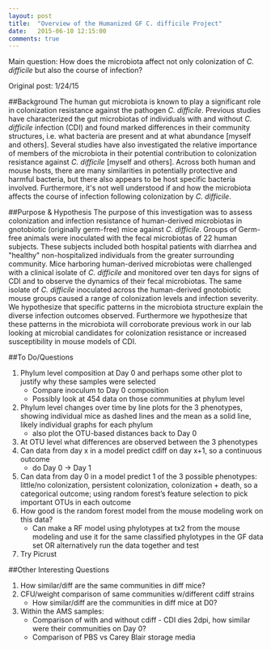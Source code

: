 ```yaml
---
layout: post
title:  "Overview of the Humanized GF C. difficile Project"
date:   2015-06-10 12:15:00
comments: true
---
```

 
Main question: How does the microbiota affect not only colonization of _C. difficile_ but also the course of infection?

Original post: 1/24/15

##Background
The human gut microbiota is known to play a significant role in colonization resistance against the pathogen _C. difficile_. Previous studies have characterized the gut microbiotas of individuals with and without _C. difficile_ infection (CDI) and found marked differences in their community structures, i.e. what bacteria are present and at what abundance [myself and others]. Several studies have also investigated the relative importance of members of the microbiota in their potential contribution to colonization resistance against _C. difficile_ [myself and others]. Across both human and mouse hosts, there are many similarities in potentially protective and harmful bacteria, but there also appears to be host specific bacteria involved. Furthermore, it's not well understood if and how the microbiota affects the course of infection following colonization by _C. difficile_.

##Purpose & Hypothesis
The purpose of this investigation was to assess colonization and infection resistance of human-derived microbiotas in gnotobiotic (originally germ-free) mice against _C. difficile_. Groups of Germ-free animals were inoculated with the fecal microbiotas of 22 human subjects. These subjects included both hospital patients with diarrhea and "healthy" non-hospitalized individuals from the greater surrounding community. Mice harboring human-derived microbiotas were challenged with a clinical isolate of _C. difficile_ and monitored over ten days for signs of CDI and to observe the dynamics of their fecal microbiotas. The same isolate of _C. difficile_ inoculated across the human-derived gnotobiotic mouse groups caused a range of colonization levels and infection severity. We hypothesize that specific patterns in the microbiota structure explain the diverse infection outcomes observed. Furthermore we hypothesize that these patterns in the microbiota will corroborate previous work in our lab looking at microbial candidates for colonization resistance or increased susceptibility in mouse models of CDI. 

##To Do/Questions
1) Phylum level composition at Day 0 and perhaps some other plot to justify why these samples were selected
	* Compare inoculum to Day 0 composition
	* Possibly look at 454 data on those communities at phylum level
2) Phylum level changes over time by line plots for the 3 phenotypes, showing individual mice as dashed lines and the mean as a solid line, likely individual graphs for each phylum
	* also plot the OTU-based distances back to Day 0
3) At OTU level what differences are observed between the 3 phenotypes
4) Can data from day x in a model predict cdiff on day x+1, so a continuous outcome
	* do Day 0 -> Day 1
5) Can data from day 0 in a model predict 1 of the 3 possible phenotypes: little/no colonization, persistent colonization, colonization + death, so a categorical outcome; using random forest’s feature selection to pick important OTUs in each outcome
6) How good is the random forest model from the mouse modeling work on this data?
	* Can make a RF model using phylotypes at tx2 from the mouse modeling and use it for the same classified phylotypes in the GF data set OR alternatively run the data together and test
7) Try Picrust

##Other Interesting Questions
1) How similar/diff are the same communities in diff mice?
1) CFU/weight comparison of same communities w/different cdiff strains
	* How similar/diff are the communities in diff mice at D0?
2) Within the AMS samples:
	* Comparison of with and without cdiff - CDI dies 2dpi, how similar were their communities on Day 0?
	* Comparison of PBS vs Carey Blair storage media
